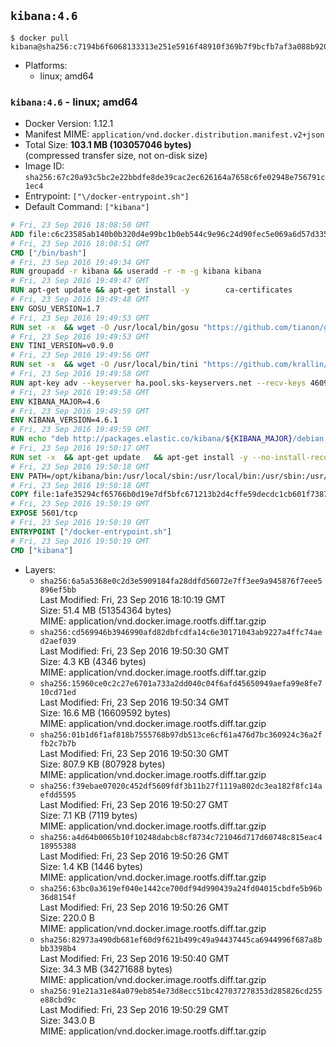 ## `kibana:4.6`

```console
$ docker pull kibana@sha256:c7194b6f6068133313e251e5916f48910f369b7f9bcfb7af3a088b920057e840
```

-	Platforms:
	-	linux; amd64

### `kibana:4.6` - linux; amd64

-	Docker Version: 1.12.1
-	Manifest MIME: `application/vnd.docker.distribution.manifest.v2+json`
-	Total Size: **103.1 MB (103057046 bytes)**  
	(compressed transfer size, not on-disk size)
-	Image ID: `sha256:67c20a93c5bc2e22bbdfe8de39cac2ec626164a7658c6fe02948e756791c1ec4`
-	Entrypoint: `["\/docker-entrypoint.sh"]`
-	Default Command: `["kibana"]`

```dockerfile
# Fri, 23 Sep 2016 18:08:50 GMT
ADD file:c6c23585ab140b0b320d4e99bc1b0eb544c9e96c24d90fec5e069a6d57d335ca in / 
# Fri, 23 Sep 2016 18:08:51 GMT
CMD ["/bin/bash"]
# Fri, 23 Sep 2016 19:49:34 GMT
RUN groupadd -r kibana && useradd -r -m -g kibana kibana
# Fri, 23 Sep 2016 19:49:47 GMT
RUN apt-get update && apt-get install -y 		ca-certificates 		wget 	--no-install-recommends && rm -rf /var/lib/apt/lists/*
# Fri, 23 Sep 2016 19:49:48 GMT
ENV GOSU_VERSION=1.7
# Fri, 23 Sep 2016 19:49:53 GMT
RUN set -x 	&& wget -O /usr/local/bin/gosu "https://github.com/tianon/gosu/releases/download/$GOSU_VERSION/gosu-$(dpkg --print-architecture)" 	&& wget -O /usr/local/bin/gosu.asc "https://github.com/tianon/gosu/releases/download/$GOSU_VERSION/gosu-$(dpkg --print-architecture).asc" 	&& export GNUPGHOME="$(mktemp -d)" 	&& gpg --keyserver ha.pool.sks-keyservers.net --recv-keys B42F6819007F00F88E364FD4036A9C25BF357DD4 	&& gpg --batch --verify /usr/local/bin/gosu.asc /usr/local/bin/gosu 	&& rm -r "$GNUPGHOME" /usr/local/bin/gosu.asc 	&& chmod +x /usr/local/bin/gosu 	&& gosu nobody true
# Fri, 23 Sep 2016 19:49:53 GMT
ENV TINI_VERSION=v0.9.0
# Fri, 23 Sep 2016 19:49:56 GMT
RUN set -x 	&& wget -O /usr/local/bin/tini "https://github.com/krallin/tini/releases/download/$TINI_VERSION/tini" 	&& wget -O /usr/local/bin/tini.asc "https://github.com/krallin/tini/releases/download/$TINI_VERSION/tini.asc" 	&& export GNUPGHOME="$(mktemp -d)" 	&& gpg --keyserver ha.pool.sks-keyservers.net --recv-keys 6380DC428747F6C393FEACA59A84159D7001A4E5 	&& gpg --batch --verify /usr/local/bin/tini.asc /usr/local/bin/tini 	&& rm -r "$GNUPGHOME" /usr/local/bin/tini.asc 	&& chmod +x /usr/local/bin/tini 	&& tini -h
# Fri, 23 Sep 2016 19:49:58 GMT
RUN apt-key adv --keyserver ha.pool.sks-keyservers.net --recv-keys 46095ACC8548582C1A2699A9D27D666CD88E42B4
# Fri, 23 Sep 2016 19:49:58 GMT
ENV KIBANA_MAJOR=4.6
# Fri, 23 Sep 2016 19:49:59 GMT
ENV KIBANA_VERSION=4.6.1
# Fri, 23 Sep 2016 19:49:59 GMT
RUN echo "deb http://packages.elastic.co/kibana/${KIBANA_MAJOR}/debian stable main" > /etc/apt/sources.list.d/kibana.list
# Fri, 23 Sep 2016 19:50:17 GMT
RUN set -x 	&& apt-get update 	&& apt-get install -y --no-install-recommends kibana=$KIBANA_VERSION 	&& chown -R kibana:kibana /opt/kibana 	&& rm -rf /var/lib/apt/lists/* 		&& sed -ri "s!^(\#\s*)?(elasticsearch\.url:).*!\2 'http://elasticsearch:9200'!" /opt/kibana/config/kibana.yml 	&& grep -q 'elasticsearch:9200' /opt/kibana/config/kibana.yml
# Fri, 23 Sep 2016 19:50:18 GMT
ENV PATH=/opt/kibana/bin:/usr/local/sbin:/usr/local/bin:/usr/sbin:/usr/bin:/sbin:/bin
# Fri, 23 Sep 2016 19:50:18 GMT
COPY file:1afe35294cf65766b0d19e7df5bfc671213b2d4cffe59decdc1cb601f7387d43 in / 
# Fri, 23 Sep 2016 19:50:19 GMT
EXPOSE 5601/tcp
# Fri, 23 Sep 2016 19:50:19 GMT
ENTRYPOINT ["/docker-entrypoint.sh"]
# Fri, 23 Sep 2016 19:50:19 GMT
CMD ["kibana"]
```

-	Layers:
	-	`sha256:6a5a5368e0c2d3e5909184fa28ddfd56072e7ff3ee9a945876f7eee5896ef5bb`  
		Last Modified: Fri, 23 Sep 2016 18:10:19 GMT  
		Size: 51.4 MB (51354364 bytes)  
		MIME: application/vnd.docker.image.rootfs.diff.tar.gzip
	-	`sha256:cd569946b3946990afd82dbfcdfa14c6e30171043ab9227a4ffc74aed2aef039`  
		Last Modified: Fri, 23 Sep 2016 19:50:30 GMT  
		Size: 4.3 KB (4346 bytes)  
		MIME: application/vnd.docker.image.rootfs.diff.tar.gzip
	-	`sha256:15960ce0c2c27e6701a733a2dd040c04f6afd45650949aefa99e8fe710cd71ed`  
		Last Modified: Fri, 23 Sep 2016 19:50:34 GMT  
		Size: 16.6 MB (16609592 bytes)  
		MIME: application/vnd.docker.image.rootfs.diff.tar.gzip
	-	`sha256:01b1d6f1af818b7555768b97db513ce6cf61a476d7bc360924c36a2ffb2c7b7b`  
		Last Modified: Fri, 23 Sep 2016 19:50:30 GMT  
		Size: 807.9 KB (807928 bytes)  
		MIME: application/vnd.docker.image.rootfs.diff.tar.gzip
	-	`sha256:f39ebae07020c452df5609fdf3b11b27f1119a802dc3ea182f8fc14aefdd5595`  
		Last Modified: Fri, 23 Sep 2016 19:50:27 GMT  
		Size: 7.1 KB (7119 bytes)  
		MIME: application/vnd.docker.image.rootfs.diff.tar.gzip
	-	`sha256:a4d64b0065b10f10248dabcb8cf8734c721046d717d60748c815eac418955388`  
		Last Modified: Fri, 23 Sep 2016 19:50:26 GMT  
		Size: 1.4 KB (1446 bytes)  
		MIME: application/vnd.docker.image.rootfs.diff.tar.gzip
	-	`sha256:63bc0a3619ef040e1442ce700df94d990439a24fd04015cbdfe5b96b36d8154f`  
		Last Modified: Fri, 23 Sep 2016 19:50:26 GMT  
		Size: 220.0 B  
		MIME: application/vnd.docker.image.rootfs.diff.tar.gzip
	-	`sha256:82973a490db681ef60d9f621b499c49a94437445ca6944996f687a8bbb3398b4`  
		Last Modified: Fri, 23 Sep 2016 19:50:40 GMT  
		Size: 34.3 MB (34271688 bytes)  
		MIME: application/vnd.docker.image.rootfs.diff.tar.gzip
	-	`sha256:91e21a31e84a079eb854e73d8ecc51bc427037278353d285826cd255e88cbd9c`  
		Last Modified: Fri, 23 Sep 2016 19:50:29 GMT  
		Size: 343.0 B  
		MIME: application/vnd.docker.image.rootfs.diff.tar.gzip
